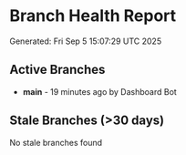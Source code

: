# Branch Health Report
Generated: Fri Sep  5 15:07:29 UTC 2025

## Active Branches
- **main** - 19 minutes ago by Dashboard Bot

## Stale Branches (>30 days)
No stale branches found
